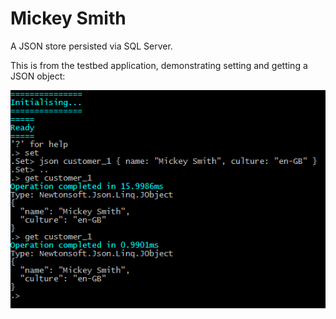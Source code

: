 # Mickey Smith

A JSON store persisted via SQL Server.

This is from the testbed application, demonstrating setting and getting a JSON object:

![](docs\example_1.png)

